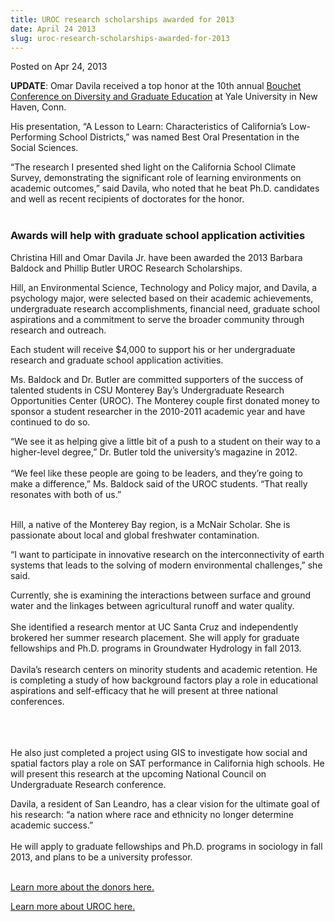 ```yaml
---
title: UROC research scholarships awarded for 2013
date: April 24 2013
slug: uroc-research-scholarships-awarded-for-2013
---
```


 



<span class="date">Posted on Apr 24, 2013    </span>
<p><strong>UPDATE</strong>: Omar Davila received a top honor at the
10th annual <a href="https://www.yale.edu/graduateschool/diversity/bouchet_conf.html" rel="nofollow">Bouchet Conference on Diversity and Graduate
Education</a> at Yale University in New Haven, Conn.</p>
<p>His presentation, &#x201C;A Lesson to Learn: Characteristics of
California&#x2019;s Low-Performing School Districts,&#x201D; was named Best Oral
Presentation in the Social Sciences.</p>
<p>&#x201C;The research I presented shed light on the California School
Climate Survey, demonstrating the significant role of learning
environments on academic outcomes,&#x201D; said Davila, who noted that he
beat Ph.D. candidates and well as recent recipients of doctorates
for the honor.<br>
&#xA0;</br></p>
<h3>Awards will help with graduate school application
activities</h3>
<p>Christina Hill and Omar Davila Jr. have been awarded the 2013
Barbara Baldock and Phillip Butler UROC Research Scholarships.</p>
<p>Hill, an Environmental Science, Technology and Policy major, and
Davila, a psychology major, were selected based on their academic
achievements, undergraduate research accomplishments, financial
need, graduate school aspirations and a commitment to serve the
broader community through research and outreach.</p>
<p>Each student will receive $4,000 to support his or her
undergraduate research and graduate school application
activities.</p>
<p>Ms. Baldock and Dr. Butler are committed supporters of the
success of talented students in CSU Monterey Bay&#x2019;s Undergraduate
Research Opportunities Center (UROC).&#xA0;The Monterey couple
first donated money to sponsor a student researcher in the
2010-2011 academic year and have continued to do so.</p>
<p>&#x201C;We see it as helping give a little bit of a push to a student
on their way to a higher-level degree,&#x201D; Dr. Butler told the
university&#x2019;s magazine in 2012.<br>
<br>
&#x201C;We feel like these people are going to be leaders, and they&#x2019;re
going to make a difference,&#x201D; Ms. Baldock said of the UROC students.
&#x201C;That really resonates with both of us.&#x201D;</br></br></p>
<p>Hill, a native of the Monterey Bay region, is a McNair Scholar.
She is passionate about local and global freshwater
contamination.</p>
<p>&#x201C;I want to participate in innovative research on the
interconnectivity of earth systems that leads to the solving of
modern environmental challenges,&#x201D; she said.</p>
<p>Currently, she is examining the interactions between surface and
ground water and the linkages between agricultural runoff and water
quality.<br>
<br>
She identified a research mentor at UC Santa Cruz and independently
brokered her summer research placement. She will apply for graduate
fellowships and Ph.D. programs in Groundwater Hydrology in fall
2013.<br>
<br>
Davila&#x2019;s research centers on minority students and academic
retention. He is completing a study of how background factors play
a role in educational aspirations and self-efficacy that he will
present at three national conferences.</br></br></br></br></p>
<p>He also just completed a project using GIS to investigate how
social and spatial factors play a role on SAT performance in
California high schools. He will present this research at the
upcoming National Council on Undergraduate Research conference.</p>
<p>Davila, a resident of San Leandro, has a clear vision for the
ultimate goal of his research: &#x201C;a nation where race and ethnicity
no longer determine academic success.&#x201D;<br>
<br>
He will apply to graduate fellowships and Ph.D. programs in
sociology in fall 2013, and plans to be a university professor.</br></br></p>
<p><a href="https://magazine.csumb.edu/node/15641" rel="nofollow">Learn more about the donors here.</a></p>
<p><a href="https://uroc.csumb.edu" rel="nofollow">Learn more about
UROC here.</a><br>
<br>
&#xA0;</br></br></p>





```
